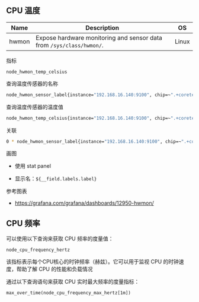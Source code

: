 ## CPU 温度

| Name  | Description                                                  | OS    |
| ----- | ------------------------------------------------------------ | ----- |
| hwmon | Expose hardware monitoring and sensor data from `/sys/class/hwmon/`. | Linux |

指标

```
node_hwmon_temp_celsius
```

查询温度传感器的名称

```bash
node_hwmon_sensor_label{instance="192.168.16.140:9100", chip=~".+coretemp.+"}
```

查询温度传感器的温度值

```bash
node_hwmon_temp_celsius{instance="192.168.16.140:9100", chip=~".+coretemp.+"}
```

关联

```bash
0 * node_hwmon_sensor_label{instance="192.168.16.140:9100", chip=~".+coretemp.+"} + on (sensor) group_left(node_hwmon_temp_celsius) node_hwmon_temp_celsius{instance="192.168.16.140:9100", chip=~".+coretemp.+"}
```

画图

- 使用 stat panel

- 显示名：`${__field.labels.label}`

参考图表

- <https://grafana.com/grafana/dashboards/12950-hwmon/>

## CPU 频率

可以使用以下查询来获取 CPU 频率的度量值：

```ebnf
node_cpu_frequency_hertz
```

该指标表示每个CPU核心的时钟频率（赫兹）。它可以用于监视 CPU 的时钟速度，帮助了解 CPU 的性能和负载情况

通过以下查询语句来获取 CPU 实时最大频率的度量指标：

```
max_over_time(node_cpu_frequency_max_hertz[1m])
```


